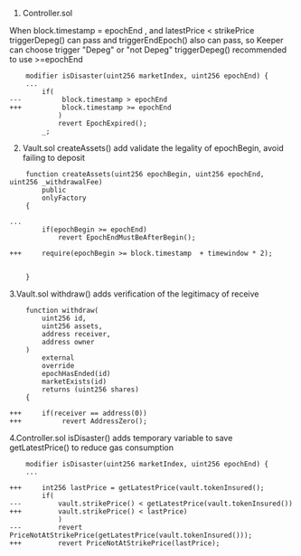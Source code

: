1. Controller.sol

When block.timestamp = epochEnd , and latestPrice < strikePrice 
triggerDepeg() can pass and triggerEndEpoch()  also can pass, so Keeper can choose trigger "Depeg" or "not Depeg" 
triggerDepeg() recommended to use >=epochEnd 

```
    modifier isDisaster(uint256 marketIndex, uint256 epochEnd) {
    ...
        if(
---          block.timestamp > epochEnd
+++          block.timestamp >= epochEnd
            )
            revert EpochExpired();
        _;    
```

2. Vault.sol
createAssets() add validate the legality of epochBegin, avoid failing to deposit
```
    function createAssets(uint256 epochBegin, uint256 epochEnd, uint256 _withdrawalFee)
        public
        onlyFactory
    {

...
        if(epochBegin >= epochEnd)
            revert EpochEndMustBeAfterBegin();

+++     require(epochBegin >= block.timestamp  + timewindow * 2); 	


    }
```

3.Vault.sol
withdraw() adds verification of the legitimacy of receive
```
    function withdraw(
        uint256 id,
        uint256 assets,
        address receiver,
        address owner
    )
        external
        override
        epochHasEnded(id)
        marketExists(id)
        returns (uint256 shares)
    {

+++     if(receiver == address(0))
+++          revert AddressZero(); 

```

4.Controller.sol
isDisaster() adds temporary variable to save getLatestPrice() to reduce gas consumption
```
    modifier isDisaster(uint256 marketIndex, uint256 epochEnd) {
    ...

+++     int256 lastPrice = getLatestPrice(vault.tokenInsured();
        if(
---         vault.strikePrice() < getLatestPrice(vault.tokenInsured())
+++         vault.strikePrice() < lastPrice)
            )
---         revert PriceNotAtStrikePrice(getLatestPrice(vault.tokenInsured()));
+++         revert PriceNotAtStrikePrice(lastPrice);
```



